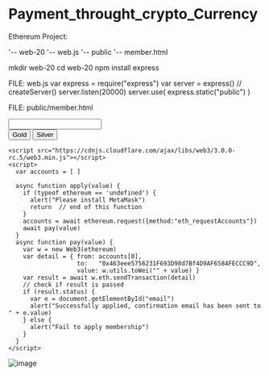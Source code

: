 # Payment_throught_crypto_Currency

Ethereum Project:

'-- web-20
    '-- web.js
    '-- public
        '-- member.html

mkdir web-20
cd web-20
npm install express


FILE: web.js
var express = require("express")
var server  = express() // createServer()
server.listen(20000)
server.use( express.static("public") )

FILE: public/member.html

<!DOCTYPE html>
<html>
  <head><title>Member Application</title></head>
  <body>
    <input id="email">
    <br>
    <button onclick="apply(0.1)">Gold</button>
    <button onclick="apply(0.05)">Silver</button>

    <script src="https://cdnjs.cloudflare.com/ajax/libs/web3/3.0.0-rc.5/web3.min.js"></script>
    <script>
      var accounts = [ ]

      async function apply(value) {
        if (typeof ethereum == 'undefined') {
          alert("Please install MetaMask")
          return  // end of this function
        }
        accounts = await ethereum.request({method:"eth_requestAccounts"})
        await pay(value)
      }
      async function pay(value) {
        var w = new Web3(ethereum)
        var detail = { from: accounts[0],
                       to:   "0x463eee5756231F693D98d7Bf4D9AF6584FECCC9D",
                       value: w.utils.toWei("" + value) }
        var result = await w.eth.sendTransaction(detail)
        // check if result is passed
        if (result.status) {
          var e = document.getElementById("email")
          alert("Successfully applied, confirmation email has been sent to " + e.value)
        } else {
          alert("Fail to apply membership")
        }
      }
    </script>

  </body>
</html>

![image](https://user-images.githubusercontent.com/104770048/169694827-d855167c-7942-491d-bbf9-9df3b2b6bc1f.png)


